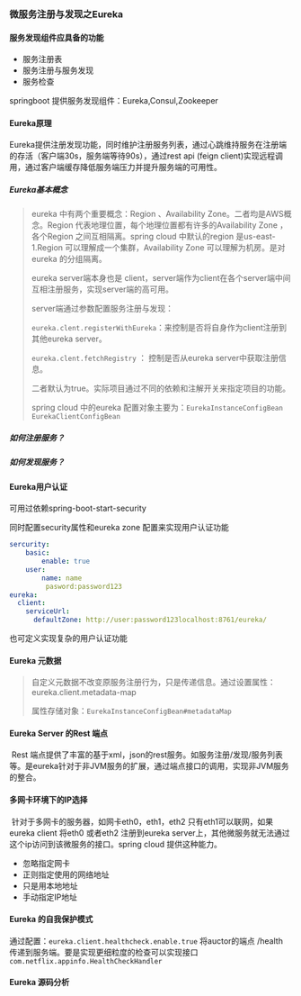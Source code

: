 ### 微服务注册与发现之Eureka

#### 服务发现组件应具备的功能

- 服务注册表
- 服务注册与服务发现
- 服务检查

springboot 提供服务发现组件：Eureka,Consul,Zookeeper

#### Eureka原理

​	Eureka提供注册发现功能，同时维护注册服务列表，通过心跳维持服务在注册端的存活（客户端30s，服务端等待90s），通过rest api (feign client)实现远程调用，通过客户端缓存降低服务端压力并提升服务端的可用性。

##### Eureka基本概念

> eureka 中有两个重要概念：Region 、Availability Zone。二者均是AWS概念。Region 代表地理位置，每个地理位置都有许多的Availability Zone ，各个Region 之间互相隔离。spring cloud 中默认的region 是us-east-1.Region 可以理解成一个集群，Availability Zone 可以理解为机房。是对eureka 的分组隔离。
>
> eureka server端本身也是 client，server端作为client在各个server端中间互相注册服务，实现server端的高可用。
>
> server端通过参数配置服务注册与发现：
>
> ``eureka.clent.registerWithEureka``：来控制是否将自身作为client注册到其他eureka server。
>
> ``eureka.clent.fetchRegistry`` ： 控制是否从eureka server中获取注册信息。
>
> 二者默认为true。实际项目通过不同的依赖和注解开关来指定项目的功能。
>
> spring cloud 中的eureka 配置对象主要为：``EurekaInstanceConfigBean``   ``EurekaClientConfigBean``

##### 如何注册服务？

##### 如何发现服务？

#### Eureka用户认证

可用过依赖spring-boot-start-security

同时配置security属性和eureka zone 配置来实现用户认证功能

```yaml
sercurity:
	basic:
		enable: true
	user:
		name: name
         pasword:password123
eureka:
  client:
    serviceUrl:
      defaultZone: http://user:password123localhost:8761/eureka/
```

也可定义实现复杂的用户认证功能

#### Eureka 元数据

> 自定义元数据不改变原服务注册行为，只是传递信息。通过设置属性：eureka.client.metadata-map
>
> 属性存储对象：``EurekaInstanceConfigBean#metadataMap``

#### Eureka Server 的Rest 端点

​		Rest 端点提供了丰富的基于xml，json的rest服务。如服务注册/发现/服务列表等。是eureka针对于非JVM服务的扩展，通过端点接口的调用，实现非JVM服务的整合。

#### 多网卡环境下的IP选择

​	针对于多网卡的服务器，如网卡eth0，eth1，eth2 只有eth1可以联网，如果eureka client 将eth0 或者eth2 注册到eureka server上，其他微服务就无法通过这个ip访问到该微服务的接口。spring cloud 提供这种能力。

- 忽略指定网卡
- 正则指定使用的网络地址
- 只是用本地地址
- 手动指定IP地址

#### Eureka 的自我保护模式

通过配置：``eureka.client.healthcheck.enable.true`` 将auctor的端点 /health 传递到服务端。要是实现更细粒度的检查可以实现接口``com.netflix.appinfo.HealthCheckHandler``

#### Eureka 源码分析